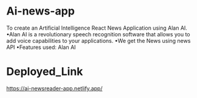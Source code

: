 # Ai-news-app
To create an Artificial Intelligence React News Application using Alan AI. •Alan AI is a revolutionary speech recognition software that allows you to add voice capabilities to your applications. •We get the News using news API •Features used: Alan AI
# Deployed_Link
https://ai-newsreader-app.netlify.app/

